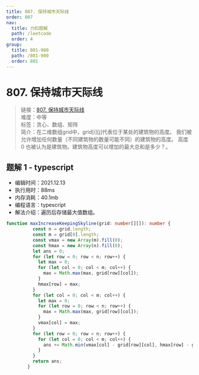 ```yaml
---
title: 807. 保持城市天际线
order: 807
nav:
  title: 力扣题解
  path: /leetcode
  order: 4
group:
  title: 801-900
  path: /801-900
  order: 801
---
```


# 807. 保持城市天际线
    
> 链接：[807. 保持城市天际线](https://leetcode-cn.com/problems/max-increase-to-keep-city-skyline/)  
> 难度：中等  
> 标签：贪心、数组、矩阵  
> 简介：在二维数组grid中，grid[i][j]代表位于某处的建筑物的高度。 我们被允许增加任何数量（不同建筑物的数量可能不同）的建筑物的高度。 高度 0 也被认为是建筑物。建筑物高度可以增加的最大总和是多少？。
      
## 题解 1 - typescript
- 编辑时间：2021.12.13
- 执行用时：88ms
- 内存消耗：40.1mb
- 编程语言：typescript
- 解法介绍：遍历后存储最大值数组。
```typescript
function maxIncreaseKeepingSkyline(grid: number[][]): number {
          const n = grid.length;
          const m = grid[0].length;
          const vmax = new Array(m).fill(0);
          const hmax = new Array(n).fill(0);
          let ans = 0;
          for (let row = 0; row < n; row++) {
            let max = 0;
            for (let col = 0; col < m; col++) {
              max = Math.max(max, grid[row][col]);
            }
            hmax[row] = max;
          }
          for (let col = 0; col < m; col++) {
            let max = 0;
            for (let row = 0; row < n; row++) {
              max = Math.max(max, grid[row][col]);
            }
            vmax[col] = max;
          }
          for (let row = 0; row < n; row++) {
            for (let col = 0; col < m; col++) {
              ans += Math.min(vmax[col] - grid[row][col], hmax[row] - grid[row][col]);
            }
          }
          return ans;
        }
```

      